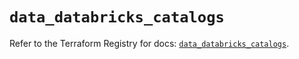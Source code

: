 # `data_databricks_catalogs`

Refer to the Terraform Registry for docs: [`data_databricks_catalogs`](https://registry.terraform.io/providers/databricks/databricks/1.90.0/docs/data-sources/catalogs).
